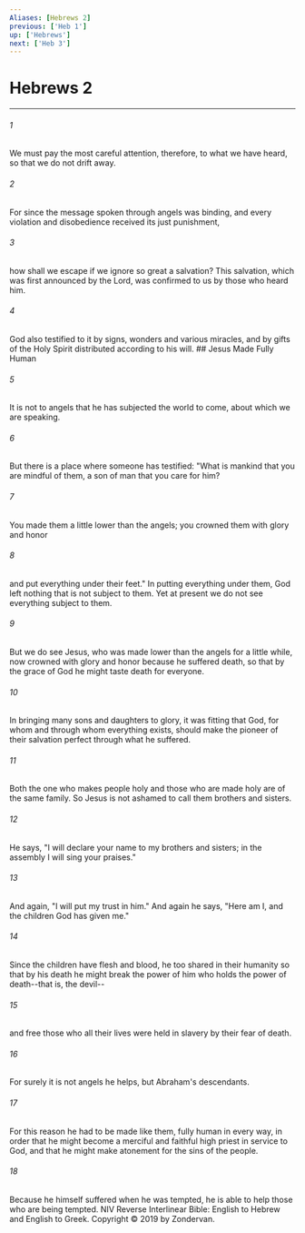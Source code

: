 ```yaml
---
Aliases: [Hebrews 2]
previous: ['Heb 1']
up: ['Hebrews']
next: ['Heb 3']
---
```

# Hebrews 2

***


###### 1 
We must pay the most careful attention, therefore, to what we have heard, so that we do not drift away. 

###### 2 
For since the message spoken through angels was binding, and every violation and disobedience received its just punishment, 

###### 3 
how shall we escape if we ignore so great a salvation? This salvation, which was first announced by the Lord, was confirmed to us by those who heard him. 

###### 4 
God also testified to it by signs, wonders and various miracles, and by gifts of the Holy Spirit distributed according to his will. ## Jesus Made Fully Human 

###### 5 
It is not to angels that he has subjected the world to come, about which we are speaking. 

###### 6 
But there is a place where someone has testified: "What is mankind that you are mindful of them, a son of man that you care for him? 

###### 7 
You made them a little lower than the angels; you crowned them with glory and honor 

###### 8 
and put everything under their feet." In putting everything under them, God left nothing that is not subject to them. Yet at present we do not see everything subject to them. 

###### 9 
But we do see Jesus, who was made lower than the angels for a little while, now crowned with glory and honor because he suffered death, so that by the grace of God he might taste death for everyone. 

###### 10 
In bringing many sons and daughters to glory, it was fitting that God, for whom and through whom everything exists, should make the pioneer of their salvation perfect through what he suffered. 

###### 11 
Both the one who makes people holy and those who are made holy are of the same family. So Jesus is not ashamed to call them brothers and sisters. 

###### 12 
He says, "I will declare your name to my brothers and sisters; in the assembly I will sing your praises." 

###### 13 
And again, "I will put my trust in him." And again he says, "Here am I, and the children God has given me." 

###### 14 
Since the children have flesh and blood, he too shared in their humanity so that by his death he might break the power of him who holds the power of death--that is, the devil-- 

###### 15 
and free those who all their lives were held in slavery by their fear of death. 

###### 16 
For surely it is not angels he helps, but Abraham's descendants. 

###### 17 
For this reason he had to be made like them, fully human in every way, in order that he might become a merciful and faithful high priest in service to God, and that he might make atonement for the sins of the people. 

###### 18 
Because he himself suffered when he was tempted, he is able to help those who are being tempted. NIV Reverse Interlinear Bible: English to Hebrew and English to Greek. Copyright © 2019 by Zondervan.
